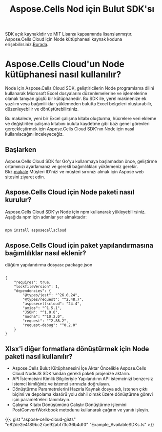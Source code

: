 ﻿---
title: Aspose.Cells Nod için Bulut SDK'sı
second_title: Aspose.Cells Cloud Documen
type: docs
url: /tr/available-sdks/aspose-cells-cloud-node/
description: Aspose.Cells Bulut, Excel'in oluşturma, dönüştürme, birleştirme, bölme, korumalı, iç nesne işlemleri vb. işlemlerini destekler
weight: 30
kwords: Excel, Office Bulut, REST API, Elektronik Tablo, PDF, CSV, Json, Markdown, Düğüm
---
 SDK açık kaynaklıdır ve MIT Lisansı kapsamında lisanslanmıştır. Aspose.Cells Cloud için Node kütüphanesi kaynak koduna erişebilirsiniz.[Burada](https://github.com/aspose-cells-cloud/aspose-cells-cloud-node).

# **Aspose.Cells Cloud'un Node kütüphanesi nasıl kullanılır?**

Node için Aspose.Cells Cloud SDK, geliştiricilerin Node programlama dilini kullanarak Microsoft Excel dosyalarını düzenlemelerine ve işlemelerine olanak tanıyan güçlü bir kütüphanedir. Bu SDK ile, yerel makinenize ek yazılım veya bağımlılıklar yüklemeden bulutta Excel belgeleri oluşturabilir, düzenleyebilir ve dönüştürebilirsiniz.

Bu makalede, yeni bir Excel çalışma kitabı oluşturma, hücrelere veri ekleme ve değiştirilen çalışma kitabını buluta kaydetme gibi bazı genel görevleri gerçekleştirmek için Aspose.Cells Cloud SDK'nın Node için nasıl kullanılacağını inceleyeceğiz.

## Başlarken

 Aspose.Cells Cloud SDK for Go'yu kullanmaya başlamadan önce, geliştirme ortamınızı ayarlamanız ve gerekli bağımlılıkları yüklemeniz gerekir. Bkz.[makale](https://docs.aspose.cloud/cells/quickstart/) Müşteri ID'nizi ve müşteri sırrınızı almak için Aspose web sitesini ziyaret edin.

## Aspose.Cells Cloud için Node paketi nasıl kurulur?

Aspose.Cells Cloud SDK'yı Node için npm kullanarak yükleyebilirsiniz. Aşağıda npm için adımlar yer almaktadır:

```Powershell

npm install asposecellscloud

```

## Aspose.Cells Cloud için paket yapılandırmasına bağımlılıklar nasıl eklenir?

düğüm yapılandırma dosyası: package.json

```Node

{
    "requires": true,
    "lockfileVersion": 1,
    "dependencies": {
        "@types/jest": "^26.0.24",
        "@types/request": "^2.48.7",
        "asposecellscloud": "24.4",
        "axios": "^1.5.1",
        "JSON": "^1.0.0",
        "mocha": "^10.2.0",
        "request": "^2.88.2",
        "request-debug": "^0.2.0"
    }
}

```

## Xlsx'i diğer formatlara dönüştürmek için Node paketi nasıl kullanılır?

- Aspose.Cells Bulut Kütüphanesini İçe Aktar
 Öncelikle Aspose.Cells Cloud NodeJS SDK'sından gerekli paketi projenize aktarın.
- API İstemcisini Kimlik Bilgileriyle Yapılandırın
 API istemcinizi benzersiz istemci kimliğiniz ve istemci sırrınızla doğrulayın.
- Dönüştürme Parametrelerini Hazırla
 Kaynak dosya adı, istenen çıktı biçimi ve depolama klasörü yolu dahil olmak üzere dönüştürme görevi için parametreleri tanımlayın.
- Çalışma Kitabı Dönüşümünü Çalıştır
 Dönüştürme işlemini PostConvertWorkbook metodunu kullanarak çağırın ve yanıtı işleyin.

{{< gist "aspose-cells-cloud-gists" "e82de2e4189bc27ae92abf73c36b4df0" "Example_AvailableSDKs.ts" >}}
